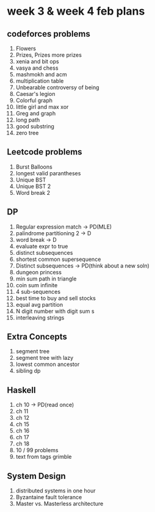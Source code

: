 # week 3 & week 4 feb plans

## codeforces problems

1. Flowers
2. Prizes, Prizes more prizes
3. xenia and bit ops
4. vasya and chess
5. mashmokh and acm
6. multiplication table
7. Unbearable controversy of being
8. Caesar's legion
9. Colorful graph
10. little girl and max xor
11. Greg and graph
12. long path
13. good substring
14. zero tree

## Leetcode problems

1. Burst Balloons
3. longest valid parantheses
5. Unique BST
6. Unique BST 2
8. Word break 2

## DP

1. Regular expression match 			-> PD(MLE)
2. palindrome partitioning 2			-> D
3. word break					-> D
4. evaluate expr to true
5. distinct subsequences
6. shortest common supersequence
7. Distinct subsequences			-> PD(think about a new soln)
8. dungeon princess
9. min sum path in triangle
10. coin sum infinite
11. 4 sub-sequences
12. best time to buy and sell stocks
13. equal avg partition
14. N digit number with digit sum s
15. interleaving strings

## Extra Concepts

1. segment tree
2. segment tree with lazy
3. lowest common ancestor
4. sibling dp

## Haskell

1. ch 10					-> PD(read once)
2. ch 11 
3. ch 12
4. ch 15
5. ch 16
6. ch 17
7. ch 18
8. 10 / 99 problems
9. text from tags grimble

## System Design

1. distributed systems in one hour
2. Byzantaine fault tolerance
3. Master vs. Masterless architecture
